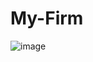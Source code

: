 # My-Firm
![image](https://user-images.githubusercontent.com/20992846/84443211-c39e4e80-ac04-11ea-95f7-7643c3375da4.png)
